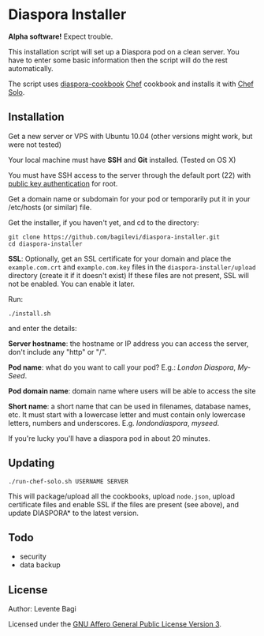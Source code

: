 # Diaspora Installer

**Alpha software!** Expect trouble.

This installation script will set up a Diaspora pod on a clean server. You have to
enter some basic information then the script will do the rest automatically.

The script uses
[diaspora-cookbook](https://github.com/bagilevi/diaspora-cookbook)
[Chef](http://wiki.opscode.com/display/chef/Home) cookbook and installs
it with [Chef Solo](http://wiki.opscode.com/display/chef/Chef+Solo).

## Installation

Get a new server or VPS with Ubuntu 10.04 (other versions might work, but were not tested)

Your local machine must have **SSH** and **Git** installed. (Tested on OS X)

You must have SSH access to the server through the default port (22) with
[public key authentication](http://www.google.co.uk/search?q=setting+up+public+key+authentication+over+ssh)
for root.

Get a domain name or subdomain for your pod or temporarily put it in your /etc/hosts
(or similar) file.

Get the installer, if you haven't yet, and cd to the directory:

    git clone https://github.com/bagilevi/diaspora-installer.git
    cd diaspora-installer

**SSL**: Optionally, get an SSL certificate for your domain and place the `example.com.crt`
and `example.com.key` files in the `diaspora-installer/upload` directory (create it if it doesn't exist)
If these files are not present, SSL will not be enabled. You can enable it later.

Run:

    ./install.sh

and enter the details:

**Server hostname**: the hostname or IP address you can access the server, don't
include any "http" or "/".

**Pod name**: what do you want to call your pod? E.g.: *London Diaspora*, *My-Seed*.

**Pod domain name**: domain name where users will be able to access the site

**Short name**: a short name that can be used in filenames, database names, etc.
It must start with a lowercase letter and must contain only lowercase letters,
numbers and underscores. E.g. *londondiaspora*, *myseed*.

If you're lucky you'll have a diaspora pod in about 20 minutes.

## Updating

    ./run-chef-solo.sh USERNAME SERVER

This will package/upload all the cookbooks, upload `node.json`, upload
certificate files and enable SSL if the files are present (see above), and update
DIASPORA* to the latest version.

## Todo

* security
* data backup

## License

Author: Levente Bagi

Licensed under the
[GNU Affero General Public License Version 3](http://www.gnu.org/licenses/agpl-3.0.html).


